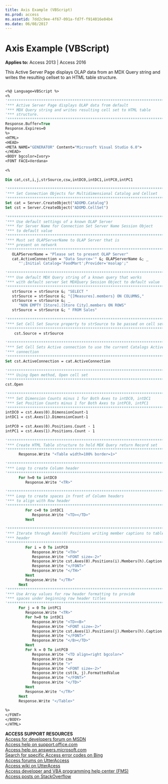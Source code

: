 ```yaml
---
title: Axis Example (VBScript)
ms.prod: access
ms.assetid: 7dd2c9ee-4f67-091a-fd7f-f914016e04b4
ms.date: 06/08/2017
---
```



# Axis Example (VBScript)

  

**Applies to:** Access 2013 | Access 2016

This Active Server Page displays OLAP data from an MDX Query string and writes the resulting cellset to an HTML table structure.




```vb
 
<%@ Language=VBScript %> 
<% 
'************************************************************************ 
'*** Active Server Page displays OLAP data from default 
'*** MDX Query string and writes resulting cell set to HTML table 
'*** structure. 
'************************************************************************ 
Response.Buffer=True 
Response.Expires=0 
%> 
<HTML> 
<HEAD> 
<META NAME="GENERATOR" Content="Microsoft Visual Studio 6.0"> 
</HEAD> 
<BODY bgcolor=Ivory> 
<FONT FACE=Verdana> 
 
<% 
 
Dim cat,cst,i,j,strSource,csw,intDC0,intDC1,intPC0,intPC1 
 
'************************************************************************ 
'*** Set Connection Objects for Multidimensional Catalog and Cellset 
'************************************************************************ 
Set cat = Server.CreateObject("ADOMD.Catalog") 
Set cst = Server.CreateObject("ADOMD.CellSet") 
 
'************************************************************************ 
'*** Use default settings of a known OLAP Server 
'*** for Server Name for Connection Set Server Name Session Object 
'*** to default value 
'************************************************************************ 
'*** Must set OLAPServerName to OLAP Server that is 
'*** present on network 
'************************************************************************ 
   OLAPServerName = "Please set to present OLAP Server" 
   cat.ActiveConnection = "Data Source='" &; OLAPServerName &; _ 
      "';Initial Catalog='FoodMart';Provider='msolap';" 
 
'************************************************************************ 
'*** Use default MDX Query string of a known query that works 
'*** with default server Set MDXQuery Session Object to default value 
'************************************************************************ 
   strSource = strSource &; "SELECT " 
   strSource = strSource &; "{[Measures].members} ON COLUMNS," 
   strSource = strSource &; _ 
      "NON EMPTY [Store].[Store City].members ON ROWS" 
   strSource = strSource &; " FROM Sales" 
 
'************************************************************************ 
'*** Set Cell Set Source property to strSource to be passed on cell set '*** open method 
'************************************************************************ 
    cst.Source = strSource 
 
'************************************************************************ 
'*** Set Cell Sets Active connection to use the current Catalogs Active  
'*** connection 
'************************************************************************ 
Set cst.ActiveConnection = cat.ActiveConnection 
 
'************************************************************************ 
'*** Using Open method, Open cell set 
'************************************************************************ 
cst.Open 
 
'************************************************************************ 
'*** Set Dimension Counts minus 1 for Both Axes to intDC0, intDC1 
'*** Set Position Counts minus 1 for Both Axes to intPC0, intPC1 
'************************************************************************ 
intDC0 = cst.Axes(0).DimensionCount-1 
intDC1 = cst.Axes(1).DimensionCount-1 
 
intPC0 = cst.Axes(0).Positions.Count - 1 
intPC1 = cst.Axes(1).Positions.Count - 1 
 
'************************************************************************ 
'*** Create HTML Table structure to hold MDX Query return Record set 
'************************************************************************ 
      Response.Write "<Table width=100% border=1>" 
 
'************************************************************************ 
'*** Loop to create Column header 
'************************************************************************ 
      For h=0 to intDC0 
         Response.Write "<TR>" 
 
'************************************************************************ 
'*** Loop to create spaces in front of Column headers 
'*** to align with Row header 
'************************************************************************ 
         For c=0 to intDC1 
            Response.Write "<TD></TD>" 
         Next 
 
'************************************************************************ 
'*** Iterate through Axes(0) Positions writing member captions to table  
'*** header 
'************************************************************************ 
         For i = 0 To intPC0 
            Response.Write "<TH>" 
            Response.Write "<FONT size=-2>" 
            Response.Write cst.Axes(0).Positions(i).Members(h).Caption 
            Response.Write "</FONT>" 
            Response.Write "</TH>" 
         Next 
         Response.Write "</TR>" 
      Next 
'************************************************************************ 
'*** Use Array values for row header formatting to provide 
'*** spaces under beginning row header titles 
'************************************************************************ 
      For j = 0 To intPC1 
         Response.Write "<TR>" 
         For h=0 to intDC1 
            Response.Write "<TD><B>" 
            Response.Write "<FONT size=-2>" 
            Response.Write cst.Axes(1).Positions(j).Members(h).Caption 
            Response.Write "</FONT>" 
            Response.Write "</B></TD>" 
         Next 
         For k = 0 To intPC0 
            Response.Write "<TD align=right bgcolor=" 
            Response.Write csw 
            Response.Write ">" 
            Response.Write "<FONT size=-2>" 
            Response.Write cst(k, j).FormattedValue 
            Response.Write "</FONT>" 
            Response.Write "</TD>" 
         Next 
         Response.Write "</TR>" 
      Next 
      Response.Write "</Table>" 
 
%> 
</FONT> 
</BODY> 
</HTML> 

```

 **ACCESS SUPPORT RESOURCES**<br>
[Access for developers forum on MSDN](https://social.msdn.microsoft.com/Forums/office/en-US/home?forum=accessdev)<br>
[Access help on support.office.com](https://support.office.com/search/results?query=Access)<br>
[Access help on answers.microsoft.com](http://answers.microsoft.com/en-us/office/forum/access?page=1&;tab=question&;status=all&;auth=1)<br>
[Search for specific Access error codes on Bing](http://www.bing.com/)<br>
[Access forums on UtterAccess](http://www.utteraccess.com/forum/index.php?act=idx)<br>
[Access wiki on UtterAcess](http://www.utteraccess.com/forum/index.php?act=idx)<br>
[Access developer and VBA programming help center (FMS)](http://www.fmsinc.com/MicrosoftAccess/developer/)<br>
[Access posts on StackOverflow](http://stackoverflow.com/questions/tagged/ms-access)

